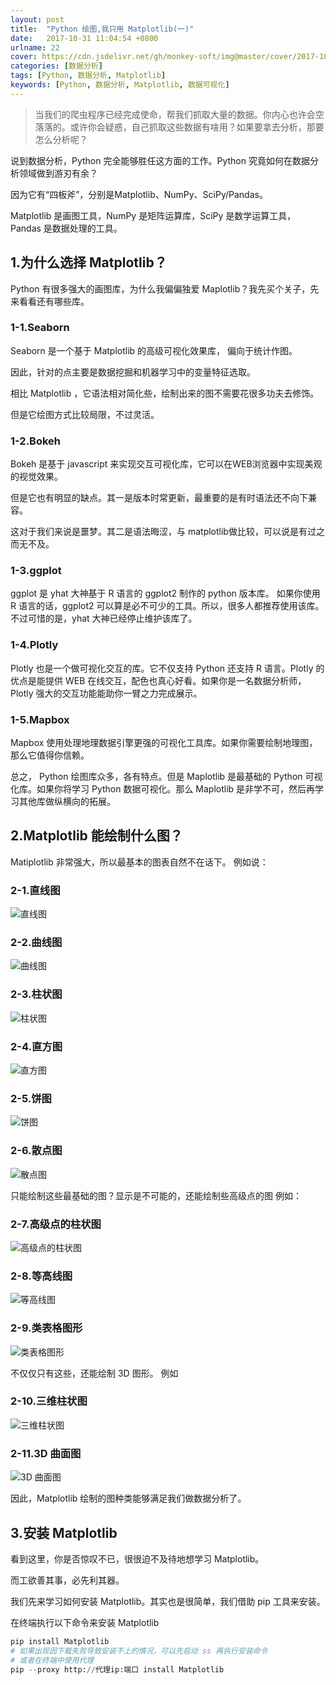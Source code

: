 ```yaml
---
layout: post
title:  "Python 绘图,我只用 Matplotlib(一)"
date:   2017-10-31 11:04:54 +0800
urlname: 22
cover: https://cdn.jsdelivr.net/gh/monkey-soft/img@master/cover/2017-10-31.jpg
categories: [数据分析]
tags: [Python, 数据分析, Matplotlib]
keywords: [Python, 数据分析, Matplotlib, 数据可视化]
---
```

> 当我们的爬虫程序已经完成使命，帮我们抓取大量的数据。你内心也许会空落落的。或许你会疑惑，自己抓取这些数据有啥用？如果要拿去分析，那要怎么分析呢？

说到数据分析，Python 完全能够胜任这方面的工作。Python 究竟如何在数据分析领域做到游刃有余？

因为它有“四板斧”，分别是Matplotlib、NumPy、SciPy/Pandas。

Matplotlib 是画图工具，NumPy 是矩阵运算库，SciPy 是数学运算工具，Pandas 是数据处理的工具。
<!-- more -->

## 1.为什么选择 Matplotlib？
Python 有很多强大的画图库，为什么我偏偏独爱 Maplotlib？我先买个关子，先来看看还有哪些库。

### 1-1.Seaborn

Seaborn 是一个基于 Matplotlib 的高级可视化效果库， 偏向于统计作图。

因此，针对的点主要是数据挖掘和机器学习中的变量特征选取。

相比 Matplotlib ，它语法相对简化些，绘制出来的图不需要花很多功夫去修饰。

但是它绘图方式比较局限，不过灵活。

### 1-2.Bokeh
Bokeh 是基于 javascript 来实现交互可视化库，它可以在WEB浏览器中实现美观的视觉效果。

但是它也有明显的缺点。其一是版本时常更新，最重要的是有时语法还不向下兼容。

这对于我们来说是噩梦。其二是语法晦涩，与 matplotlib做比较，可以说是有过之而无不及。

### 1-3.ggplot
ggplot 是 yhat 大神基于 R 语言的 ggplot2 制作的 python 版本库。 如果你使用 R 语言的话，ggplot2 可以算是必不可少的工具。所以，很多人都推荐使用该库。不过可惜的是，yhat 大神已经停止维护该库了。

### 1-4.Plotly
Plotly 也是一个做可视化交互的库。它不仅支持  Python 还支持 R 语言。Plotly 的优点是能提供 WEB 在线交互，配色也真心好看。如果你是一名数据分析师，Plotly 强大的交互功能能助你一臂之力完成展示。

### 1-5.Mapbox
Mapbox 使用处理地理数据引擎更强的可视化工具库。如果你需要绘制地理图，那么它值得你信赖。

总之， Python 绘图库众多，各有特点。但是 Maplotlib 是最基础的 Python 可视化库。如果你将学习 Python 数据可视化。那么 Maplotlib 是非学不可，然后再学习其他库做纵横向的拓展。

## 2.Matplotlib 能绘制什么图？
Matiplotlib 非常强大，所以最基本的图表自然不在话下。
例如说：
### 2-1.直线图
![直线图](https://cdn.jsdelivr.net/gh/monkey-soft/img@master/imgs/46_1.png)

### 2-2.曲线图
![曲线图](https://cdn.jsdelivr.net/gh/monkey-soft/img@master/imgs/46_2.png)

### 2-3.柱状图
![柱状图](https://cdn.jsdelivr.net/gh/monkey-soft/img@master/imgs/46_3.png)

### 2-4.直方图
![直方图](https://cdn.jsdelivr.net/gh/monkey-soft/img@master/imgs/46_4.png)

### 2-5.饼图
![饼图](https://cdn.jsdelivr.net/gh/monkey-soft/img@master/imgs/46_5.png)

### 2-6.散点图
![散点图](https://cdn.jsdelivr.net/gh/monkey-soft/img@master/imgs/46_6.png)

只能绘制这些最基础的图？显示是不可能的，还能绘制些高级点的图
例如：
### 2-7.高级点的柱状图
![高级点的柱状图](https://cdn.jsdelivr.net/gh/monkey-soft/img@master/imgs/46_7.png)

### 2-8.等高线图
![等高线图](https://cdn.jsdelivr.net/gh/monkey-soft/img@master/imgs/46_8.png)

### 2-9.类表格图形
![类表格图形](https://cdn.jsdelivr.net/gh/monkey-soft/img@master/imgs/46_9.png)

不仅仅只有这些，还能绘制 3D 图形。
例如
### 2-10.三维柱状图
![三维柱状图](https://cdn.jsdelivr.net/gh/monkey-soft/img@master/imgs/46_10.png)

### 2-11.3D 曲面图
![3D 曲面图](https://cdn.jsdelivr.net/gh/monkey-soft/img@master/imgs/46_11.png)

因此，Matplotlib 绘制的图种类能够满足我们做数据分析了。


## 3.安装 Matplotlib
看到这里，你是否惊叹不已，很很迫不及待地想学习 Matplotlib。

而工欲善其事，必先利其器。

我们先来学习如何安装 Matplotlib。其实也是很简单，我们借助 pip 工具来安装。

在终端执行以下命令来安装 Matplotlib
```python
pip install Matplotlib 
# 如果出现因下载失败导致安装不上的情况，可以先启动 ss 再执行安装命令
# 或者在终端中使用代理
pip --proxy http://代理ip:端口 install Matplotlib 
```